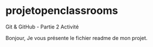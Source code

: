# projetopenclassrooms
Git &amp; GitHub - Partie 2 Activité

Bonjour,
Je vous présente le fichier readme de mon projet.
